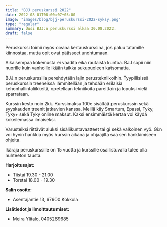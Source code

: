 ```yaml
---
title: "BJJ peruskurssi 2022"
date: 2022-08-01T08:00:07+03:00
image: "images/blog/bjj-peruskurssi-2022-syksy.png"
type: "regular"
summary: Uusi BJJ:n peruskurssi alkaa 30.08.2022.
draft: false
---
```

Peruskurssi toimii myös oivana kertauskurssina, jos paluu tatamille kiinnostaa, mutta opit ovat päässeet unohtumaan.

Aikaisempaa kokemusta ei vaadita eikä rautaista kuntoa. BJJ sopii niin nuorille kuin vanhoille ikään taikka sukupuoleen katsomatta.

BJJ:n peruskurssilla perehdytään lajin perustekniikoihin. Tyypillisissä peruskurssin treeneissä lämmitellään ja tehdään erilaisia kehonhallintaliikkeitä, opetellaan tekniikoita pareittain ja lopuksi vielä sparrataan.

Kurssin kesto noin 2kk. Kurssimaksu 100e sisältää peruskurssin sekä syyskauden treenit jatkavien  kanssa.
Meillä käy Smartum, Epassi, Tyky, Tyky+ sekä Tyky online maksut. Kaksi ensimmäistä kertaa voi käydä kokeilemassa ilmaiseksi.

Varusteiksi riittävät aluksi sisäliikuntavaatteet tai gi sekä valkoinen vyö. Gi:n voi hyvin hankkia myös kurssin aikana ja ohjaajilta saa sen hankkimiseen ohjeita.

Ikäraja peruskurssille on 15 vuotta ja kurssille osallistuvalla tulee olla nuhteeton tausta.

**Harjoitusajat:**  

- Tiistai 19.30 - 21.00
- Torstai 18.00 - 19.30

**Salin osoite:**  

- Asentajantie 13, 67600 Kokkola

**Lisätiedot ja ilmoittautumiset:**  

- Meira Ylitalo, 0405269685
